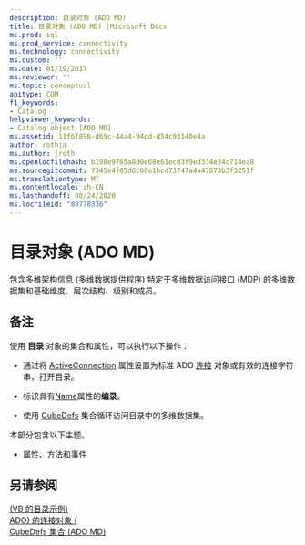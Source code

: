 ```yaml
---
description: 目录对象 (ADO MD)
title: 目录对象 (ADO MD) |Microsoft Docs
ms.prod: sql
ms.prod_service: connectivity
ms.technology: connectivity
ms.custom: ''
ms.date: 01/19/2017
ms.reviewer: ''
ms.topic: conceptual
apitype: COM
f1_keywords:
- Catalog
helpviewer_keywords:
- Catalog object [ADO MD]
ms.assetid: 11f6f896-d69c-44a4-94cd-d54c93140e4a
author: rothja
ms.author: jroth
ms.openlocfilehash: b198e9765a8d0e68e61ecd3f9ed334e34c714ea8
ms.sourcegitcommit: 7345e4f05d6c06e1bcd73747a4a47873b3f3251f
ms.translationtype: MT
ms.contentlocale: zh-CN
ms.lasthandoff: 08/24/2020
ms.locfileid: "88778336"
---
```

# <a name="catalog-object-ado-md"></a>目录对象 (ADO MD)
包含多维架构信息 (多维数据提供程序) 特定于多维数据访问接口 (MDP) 的多维数据集和基础维度、层次结构、级别和成员。  
  
## <a name="remarks"></a>备注  
 使用 **目录** 对象的集合和属性，可以执行以下操作：  
  
-   通过将 [ActiveConnection](./activeconnection-property-ado-md.md) 属性设置为标准 ADO [连接](../ado-api/connection-object-ado.md) 对象或有效的连接字符串，打开目录。  
  
-   标识具有[Name](./name-property-ado-md.md)属性的**编录**。  
  
-   使用 [CubeDefs](./cubedefs-collection-ado-md.md) 集合循环访问目录中的多维数据集。  
  
 本部分包含以下主题。  
  
-   [属性、方法和事件](./catalog-object-properties-methods-and-events-ado-md.md)  
  
## <a name="see-also"></a>另请参阅  
 [ (VB 的目录示例) ](./catalog-example-vb.md)   
 [ADO) 的连接对象 (](../ado-api/connection-object-ado.md)   
 [CubeDefs 集合 (ADO MD)](./cubedefs-collection-ado-md.md)